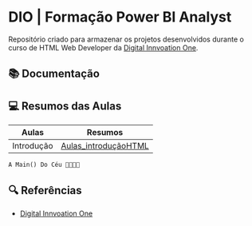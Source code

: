 # DIO | Formação Power BI Analyst

Repositório criado para armazenar os projetos desenvolvidos 
durante o curso de HTML Web Developer da [Digital Innvoation One](https://www.dio.me).

## 📚 Documentação

## 💻 Resumos das Aulas

| Aulas | Resumos |
|-------|---------|
| Introdução | [Aulas_introduçãoHTML](https://github.com/G2Martins/Dio_Projects_HTML/tree/main/Introducao/Aulas_IntroducaoHTML) |


```
A Main() Do Céu 🙏🏽🙌🏽
```

## 🔍 Referências
- [Digital Innvoation One](https://www.dio.me)
